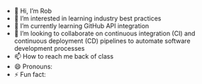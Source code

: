 - 👋 Hi, I’m Rob
- 👀 I’m interested in learning industry best practices
- 🌱 I’m currently learning GitHub API integration
- 💞️ I’m looking to collaborate on continuous integration (CI) and continuous deployment (CD) pipelines to automate software development processes
- 📫 How to reach me back of class
- 😄 Pronouns:
- ⚡ Fun fact: 

<!---
Robertmcgee1906/Robertmcgee1906 is a ✨ special ✨ repository because its `README.md` (this file) appears on your GitHub profile.
You can click the Preview link to take a look at your changes.
--->
